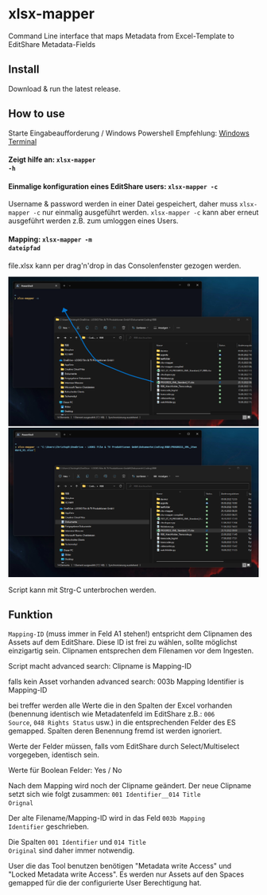 # xlsx-mapper
Command Line interface that maps Metadata from Excel-Template to EditShare Metadata-Fields 

## Install
Download & run the latest release.

## How to use
Starte Eingabeaufforderung / Windows Powershell
Empfehlung: [Windows Terminal](https://learn.microsoft.com/en-us/windows/terminal/install)

#### Zeigt hilfe an: <code>xlsx-mapper -h</code>

#### Einmalige konfiguration eines EditShare users: <code>xlsx-mapper -c</code>
Username & password werden in einer Datei gespeichert, daher muss <code>xlsx-mapper -c</code> nur einmalig ausgeführt werden. <code>xlsx-mapper -c</code> kann aber erneut ausgeführt werden z.B. zum umloggen eines Users.

#### Mapping: <code>xlsx-mapper -m dateipfad</code>
file.xlsx kann per drag'n'drop in das Consolenfenster gezogen werden.

<img src="pics/dragndropfile2.png" width="600" height="300" alt="github-logo"/><img src="pics/dragndropfile3.png" width="600" height="300" alt="github-logo"/>

Script kann mit Strg-C unterbrochen werden.

## Funktion
<code>Mapping-ID</code> (muss immer in Feld A1 stehen!) entspricht dem Clipnamen des Assets auf dem EditShare. Diese ID ist frei zu wählen, sollte möglichst einzigartig sein. Clipnamen entsprechen dem Filenamen vor dem Ingesten. 

Script macht advanced search: Clipname is Mapping-ID

falls kein Asset vorhanden advanced search: 003b Mapping Identifier is Mapping-ID

bei treffer werden alle Werte die in den Spalten der Excel vorhanden (benennung identisch wie Metadatenfeld im EditShare z.B.: <code>006 Source</code>, <code>048 Rights Status</code> usw.) in die entsprechenden Felder des ES gemapped. Spalten deren Benennung fremd ist werden ignoriert. 

Werte der Felder müssen, falls vom EditShare durch Select/Multiselect vorgegeben, identisch sein.

Werte für Boolean Felder: Yes / No

Nach dem Mapping wird noch der Clipname geändert. Der neue Clipname setzt sich wie folgt zusammen: <code>001 Identifier__014 Title Orignal</code>

Der alte Filename/Mapping-ID wird in das Feld <code>003b Mapping Identifier</code> geschrieben.

Die Spalten <code>001 Identifier</code> und <code>014 Title Original</code> sind daher immer notwendig.

User die das Tool benutzen benötigen "Metadata write Access" und "Locked Metadata write Access". Es werden nur Assets auf den Spaces gemapped für die der configurierte User Berechtigung hat.


